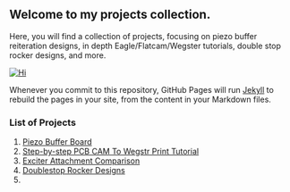 ## Welcome to my projects collection.

Here, you will find a collection of projects, focusing on piezo buffer reiteration designs, in depth Eagle/Flatcam/Wegster tutorials, double stop rocker designs, and more.

[![Hi](https://i.ytimg.com/vi/v0ewoMDygK0/hq720.jpg?sqp=-oaymwEXCNAFEJQDSFryq4qpAwkIARUAAIhCGAE=&rs=AOn4CLCZM9zWO2y52xs935yxMredCbvl3g)](https://www.youtube.com/watch?v=v0ewoMDygK0)

Whenever you commit to this repository, GitHub Pages will run [Jekyll](https://jekyllrb.com/) to rebuild the pages in your site, from the content in your Markdown files.

### List of Projects

1. [Piezo Buffer Board](http://EJWilcoxProjects.github.io/PBB.html)
2. [Step-by-step PCB CAM To Wegstr Print Tutorial](http://EJWilcoxProjects.github.io/CTW.html)
3. [Exciter Attachment Comparison](http://EJWilcoxProjects.github.io/EEA.html)
4. [Doublestop Rocker Designs](http://EJWilcoxProjects.github.io/DSR.html)
5. 
